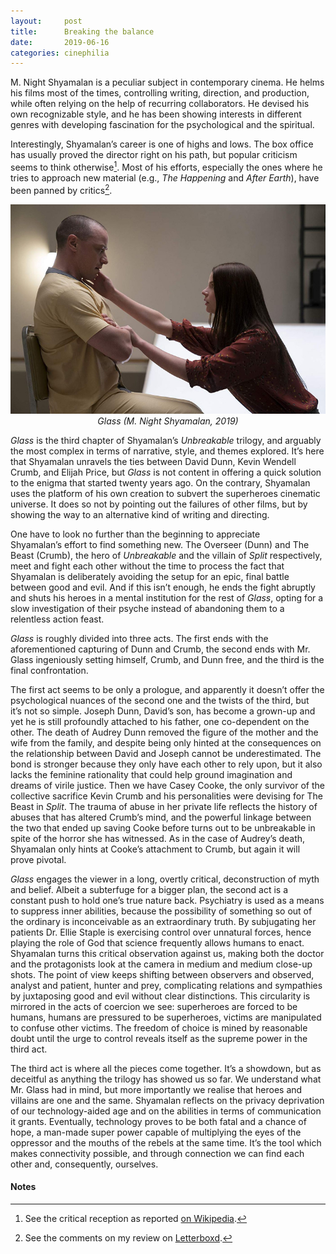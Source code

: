 ```yaml
---
layout:     post
title:      Breaking the balance
date:       2019-06-16
categories: cinephilia
---
```


M. Night Shyamalan is a peculiar subject in contemporary cinema. He helms his
films most of the times, controlling writing, direction, and production, while
often relying on the help of recurring collaborators. He devised his own
recognizable style, and he has been showing interests in different genres with
developing fascination for the psychological and the spiritual.

<!--more-->

Interestingly, Shyamalan’s career is one of highs and lows. The box office has
usually proved the director right on his path, but popular criticism seems to
think otherwise[^1]. Most of his efforts, especially the ones where he tries to
approach new material (e.g., *The Happening* and *After Earth*), have been panned by
critics[^2].

<p align="center">
    <img src="/assets/images/2019-06-16-glass.jpg">
    <br>
    <em>Glass (M. Night Shyamalan, 2019)</em>
</p>

*Glass* is the third chapter of Shyamalan’s *Unbreakable* trilogy, and arguably
the most complex in terms of narrative, style, and themes explored. It’s here
that Shyamalan unravels the ties between David Dunn, Kevin Wendell Crumb, and
Elijah Price, but *Glass* is not content in offering a quick solution to the
enigma that started twenty years ago. On the contrary, Shyamalan uses the
platform of his own creation to subvert the superheroes cinematic universe. It
does so not by pointing out the failures of other films, but by showing the way
to an alternative kind of writing and directing.

One have to look no further than the beginning to appreciate Shyamalan’s effort
to find something new. The Overseer (Dunn) and The Beast (Crumb), the hero of
*Unbreakable* and the villain of *Split* respectively, meet and fight each other
without the time to process the fact that Shyamalan is deliberately avoiding the
setup for an epic, final battle between good and evil. And if this isn’t enough,
he ends the fight abruptly and shuts his heroes in a mental institution for the
rest of *Glass*, opting for a slow investigation of their psyche instead of
abandoning them to a relentless action feast.

*Glass* is roughly divided into three acts. The first ends with the
aforementioned capturing of Dunn and Crumb, the second ends with Mr. Glass
ingeniously setting himself, Crumb, and Dunn free, and the third is the final
confrontation.

The first act seems to be only a prologue, and apparently it doesn’t offer the
psychological nuances of the second one and the twists of the third, but
it’s not so simple. Joseph Dunn, David’s son, has become a grown-up and yet he
is still profoundly attached to his father, one co-dependent on the other. The
death of Audrey Dunn removed the figure of the mother and the wife from the
family, and despite being only hinted at the consequences on the relationship
between David and Joseph cannot be underestimated. The bond is stronger because
they only have each other to rely upon, but it also lacks the feminine
rationality that could help ground imagination and dreams of virile justice.
Then we have Casey Cooke, the only survivor of the collective sacrifice Kevin
Crumb and his personalities were devising for The Beast in *Split*. The trauma
of abuse in her private life reflects the history of abuses that has altered
Crumb’s mind, and the powerful linkage between the two that ended up saving
Cooke before turns out to be unbreakable in spite of the horror she has
witnessed. As in the case of Audrey’s death, Shyamalan only hints at Cooke’s
attachment to Crumb, but again it will prove pivotal.

*Glass* engages the viewer in a long, overtly critical, deconstruction of myth
and belief. Albeit a subterfuge for a bigger plan, the second act is a constant
push to hold one’s true nature back. Psychiatry is used as a means to suppress
inner abilities, because the possibility of something so out of the ordinary is
inconceivable as an extraordinary truth. By subjugating her patients Dr. Ellie
Staple is exercising control over unnatural forces, hence playing the role of
God that science frequently allows humans to enact. Shyamalan turns this
critical observation against us, making both the doctor and the protagonists
look at the camera in medium and medium close-up shots. The point of view keeps
shifting between observers and observed, analyst and patient, hunter and prey,
complicating relations and sympathies by juxtaposing good and evil without clear
distinctions. This circularity is mirrored in the acts of coercion we see:
superheroes are forced to be humans, humans are pressured to be superheroes,
victims are manipulated to confuse other victims. The freedom of choice is mined
by reasonable doubt until the urge to control reveals itself as the supreme
power in the third act.

The third act is where all the pieces come together. It’s a showdown, but as
deceitful as anything the trilogy has showed us so far. We understand what Mr.
Glass had in mind, but more importantly we realise that heroes and villains are
one and the same. Shyamalan reflects on the privacy deprivation of our
technology-aided age and on the abilities in terms of communication it grants.
Eventually, technology proves to be both fatal and a chance of hope, a man-made
super power capable of multiplying the eyes of the oppressor and the mouths of
the rebels at the same time. It’s the tool which makes connectivity possible,
and through connection we can find each other and, consequently, ourselves.

#### Notes ####

[^1]: See the critical reception as reported [on
    Wikipedia](https://en.wikipedia.org/wiki/M._Night_Shyamalan#Critical_reception).

[^2]: See the comments on my review on [Letterboxd](https://letterboxd.com/muberti/film/after-earth/).
